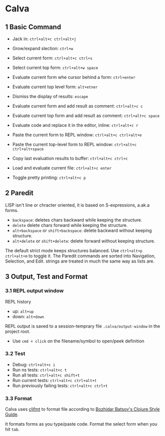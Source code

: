 # Calva

## 1 Basic Command

- Jack in: `ctrl+alt+c ctrl+alt+j`

- Grow/expand slection: `ctrl+w`
- Select current form: `ctrl+alt+c ctrl+s`
- Select current top form: `ctrl+alt+w space`

- Evaluate current form whe cursor behind a form: `ctrl+enter`
- Evaluate current top level form: `alt+etner`
- Dismiss the display of results: `escape`
- Evaluate current form and add result as comment: `ctrl+alt+c c`
- Evaluate current top form and add result as comment: `ctrl+alt+c space`
- Evaluate code and replace it in the editor, inline: `ctrl+alt+c r`

- Paste the current form to REPL window: `ctrl+alt+c ctrl+alt+e`
- Paste the current top-level form to REPL window: `ctrl+alt+c ctrl+alt+space`
- Copy last evaluation results to buffer: `ctrl+alt+c ctrl+c`

- Load and evaluate current file: `ctrl+alt+c enter`
- Toggle pretty printing: `ctrl+alt+c p`

## 2 Paredit

LISP isn't line or chracter oriented, it is based on S-expressions, a.ak.a forms.

- `backspace`: deletes chars backward while keeping the structure.
- `delete` delete chars forward while keeping the structure.
- `alt+backspace` or `shift+backspace`: delete backward without keeping structure.
- `alt+delete` or `shift+delete`: delete forward without keeping structure.

The default strict mode keeps structures balanced. Use `ctrl+alt+p ctrl+alt+m` to toggle it. The Paredit commands are sorted into Navigation, Selection, and Edit. strings are treated in much the same way as lists are.

## 3 Output, Test and Format

### 3.1 REPL output window

REPL history

- up: `alt+up`
- down: `alt+down`

REPL output is saved to a session-temprary file `.calva/output-window` in the project root.

- Use `cmd + click` on the filename/symbol to open/peek definition

### 3.2 Test

- Debug: `ctrl+alt+c i`
- Run ns tests: `ctrl+alt+c t`
- Run all tests: `ctrl+alt+c shift+t`
- Run current tests: `ctrl+alt+c ctrl+alt+t`
- Run previously failing tests: `ctrl+alt+c ctrl+t`

### 3.3 Format

Calva uses [cljfmt](https://github.com/weavejester/cljfmt) to format file according to [Bozhidar Batsov's Clojure Style Guide](https://github.com/bbatsov/clojure-style-guide).

It formats forms as you type/paste code. Format the select form when you hit `tab`.
